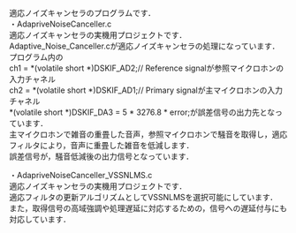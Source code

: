 適応ノイズキャンセラのプログラムです．<br>
・AdapriveNoiseCanceller.c<br>
  適応ノイズキャンセラの実機用プロジェクトです．<br>
  Adaptive_Noise_Canceller.cが適応ノイズキャンセラの処理になっています．<br>
	プログラム内の	<br>
	ch1 = *(volatile short *)DSKIF_AD2;// Reference signalが参照マイクロホンの入力チャネル<br>
	ch2 = *(volatile short *)DSKIF_AD1;// Primary signalが主マイクロホンの入力チャネル<br>
	*(volatile short *)DSKIF_DA3 = 5 * 3276.8 * error;が誤差信号の出力先となっています．<br>
 	主マイクロホンで雑音の重畳した音声，参照マイクロホンで騒音を取得し，適応フィルタにより，音声に重畳した雑音を低減します．<br>
 	誤差信号が，騒音低減後の出力信号となっています．<br>
  
・AdapriveNoiseCanceller_VSSNLMS.c<br>
	適応ノイズキャンセラの実機用プロジェクトです．<br>
 	適応フィルタの更新アルゴリズムとしてVSSNLMSを選択可能にしています．<br>
  	また，取得信号の高域強調や処理遅延に対応するための，信号への遅延付与にも対応しています．<br>

